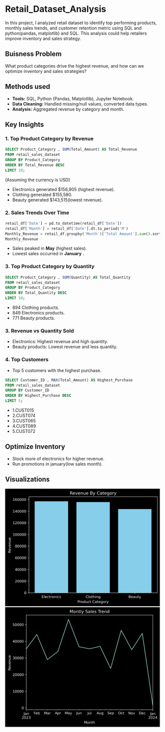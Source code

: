 # Retail_Dataset_Analysis 
In this project, I analyzed retail dataset to identify top performing products, monthly sales trends, and customer retention metric using SQL and python(pandas, matplotlib) and SQL. This analysis could help retailers improve inventory and sales strategy.

## Buisness Problem
What product categories drive the highest revenue, and how can we optimize inventory and sales strategies?  

## Methods used
- **Tools:** SQL, Python (Pandas, Matplotlib), Jupyter Notebook.  
- **Data Cleaning:** Handled missing/null values, converted data types.  
- **Analysis:** Aggregated revenue by category and month.  

##  Key Insights  

### 1. Top Product Category by Revenue

```sql
SELECT Product_Category , SUM(Total_Amount) AS Total_Revenue
FROM retail_sales_dataset
GROUP BY Product_Category
ORDER BY Total_Revenue DESC
LIMIT 10;
```
(Assuming the currency is USD)
- Electronics generated $156,905 (highest revenue).  
- Clothing generated $155,580.  
- Beauty generated $143,515(lowest revenue).  

### 2. Sales Trends Over Time  
```python
retail_df['Date'] = pd.to_datetime(retail_df['Date'])
retail_df['Month'] = retail_df['Date'].dt.to_period('M')
Monthly_Revenue = retail_df.groupby('Month')['Total Amount'].sum().sort_values(ascending=False)
Monthly_Revenue
```
- Sales peaked in **May** (highest sales).  
- Lowest sales occurred in **January** .


### 3. Top Product Category by Quantity
```sql
SELECT Product_Category , SUM(Quantity) AS Total_Quantity
FROM retail_sales_dataset
GROUP BY Product_Category
ORDER BY Total_Quantity DESC
LIMIT 10;
```
- 894 Clothing products.
- 849 Electronics products.
- 771 Beauty products.

### 3. Revenue vs Quantity Sold  
- Electronics: Highest revenue and high quantity.  
- Beauty products: Lowest revenue and less quantity.  

### 4. Top Customers  
- Top 5 customers with the highest purchase.
```sql
SELECT Customer_ID , MAX(Total_Amount) AS Highest_Purchase
FROM retail_sales_dataset
GROUP BY Customer_ID
ORDER BY Highest_Purchase DESC
LIMIT 5;
```
  - 1.CUST015
  - 2.CUST074
  - 3.CUST065
  - 4.CUST089
  - 5.CUST072

## Optimize Inventory
  - Stock more of electronics for higher revenue. 
  - Run promotions in january(low sales month).
    
##  Visualizations  
 ![Revenue by Category](revenue_by_category.png)  
 ![Monthly Sales Trend](revenue_by_month.png)
